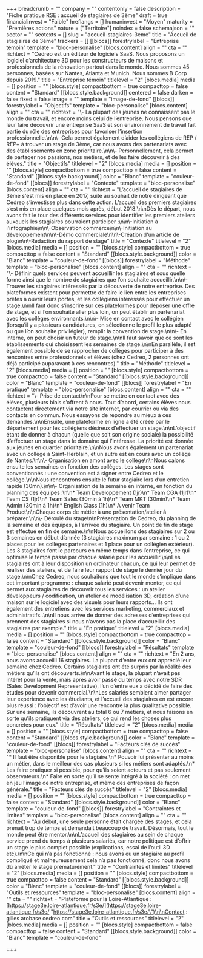 +++
breadcrumb = ""
company = ""
contentonly = false
description = "Fiche pratique RSE : accueil de stagiaires de 3ème"
draft = true
financialinvest = "Faible"
hreflangs = []
humaninvest = "Moyen"
maturity = "Premières actions"
nature = ["Territoire"]
noindex = false
schemajson = ""
sector = ""
seotexts = []
slug = "accueil-stagiaires-3eme"
title = "Accueil de stagiaires de 3ème"
trackers = []
[[blocs]]
forestrylabel = "Entreprise témoin"
template = "bloc-personalise"
[blocs.content]
align = ""
cta = ""
richtext = "Cedreo est un éditeur de logiciels SaaS. Nous proposons un logiciel d’architecture 3D pour les constructeurs de maisons et professionnels de la rénovation partout dans le monde. Nous sommes 45 personnes, basées sur Nantes, Atlanta et Munich. Nous sommes B Corp depuis 2019."
title = "Entreprise témoin"
titlelevel = "2"
[blocs.media]
media = []
position = ""
[blocs.style]
compactbottom = true
compacttop = false
content = "Standard"
[[blocs.style.background]]
centered = false
darken = false
fixed = false
image = ""
template = "image-de-fond"
[[blocs]]
forestrylabel = "Objectifs"
template = "bloc-personalise"
[blocs.content]
align = ""
cta = ""
richtext = "\\- La plupart des jeunes ne connaissent pas le monde du travail, et encore moins celui de l’entreprise. Nous pensons que leur faire découvrir une entreprise SaaS et son environnement de travail fait partie du rôle des entreprises pour favoriser l’insertion professionnelle.\n\n\\- Cela permet également d’aider les collégiens de REP / REP+ à trouver un stage de 3ème, car nous avons des partenariats avec des établissements en zone prioritaire.\n\n\\- Personnellement, cela permet de partager nos passions, nos métiers, et de les faire découvrir à des élèves."
title = "Objectifs"
titlelevel = "2"
[blocs.media]
media = []
position = ""
[blocs.style]
compactbottom = true
compacttop = false
content = "Standard"
[[blocs.style.background]]
color = "Blanc"
template = "couleur-de-fond"
[[blocs]]
forestrylabel = "Contexte"
template = "bloc-personalise"
[blocs.content]
align = ""
cta = ""
richtext = "L’accueil de stagiaires de 3ème s'est mis en place en 2017, suite au souhait de notre dirigeant que Cedreo s’investisse plus dans cette action. L’accueil des premiers stagiaires s’est mis en place quelques mois après, début 2018.\n\nDès le départ, nous avons fait le tour des différents services pour identifier les premiers ateliers auxquels les stagiaires pourraient participer :\n\n\\-Initiation à l'infographie\n\n\\-Observation commerce\n\n\\-Initiation au développement\n\n\\-Démo commerciale\n\n\\-Création d'un article de blog\n\n\\-Rédaction du rapport de stage"
title = "Contexte"
titlelevel = "2"
[blocs.media]
media = []
position = ""
[blocs.style]
compactbottom = true
compacttop = false
content = "Standard"
[[blocs.style.background]]
color = "Blanc"
template = "couleur-de-fond"
[[blocs]]
forestrylabel = "Méthode"
template = "bloc-personalise"
[blocs.content]
align = ""
cta = ""
richtext = "\\- Définir quels services peuvent accueillir les stagiaires et sous quelle forme ainsi que le nombre de stagiaires que l’on souhaite accueillir.\n\n\\- Trouver les stagiaires intéressés par la découverte de notre entreprise. Des plateformes existent pour permettre de faire le lien entre les entreprises prêtes à ouvrir leurs portes, et les collégiens intéressés pour effectuer un stage.\n\nIl faut donc s’inscrire sur ces plateformes pour déposer une offre de stage, et si l’on souhaite aller plus loin, on peut établir un partenariat avec les collèges environnants.\n\n\\- Mise en contact avec le collégien (lorsqu’il y a plusieurs candidatures, on sélectionne le profil le plus adapté ou que l’on souhaite privilégier), remplir la convention de stage.\n\n\\- En interne, on peut choisir un tuteur de stage.\n\nIl faut savoir que ce sont les établissements qui choisissent les semaines de stage.\n\nEn parallèle, il est également possible de se rapprocher de collèges pour participer à des rencontres entre professionnels et élèves (chez Cedreo, 2 personnes ont déjà participé auparavant à ces rencontres)."
title = "Méthode"
titlelevel = "2"
[blocs.media]
media = []
position = ""
[blocs.style]
compactbottom = true
compacttop = false
content = "Standard"
[[blocs.style.background]]
color = "Blanc"
template = "couleur-de-fond"
[[blocs]]
forestrylabel = "En pratique"
template = "bloc-personalise"
[blocs.content]
align = ""
cta = ""
richtext = "\\- Prise de contact\n\nPour se mettre en contact avec des élèves, plusieurs biais s’offrent à nous. Tout d’abord, certains élèves nous contactent directement via notre site internet, par courrier ou via des contacts en commun. Nous essayons de répondre au mieux à ces demandes.\n\nEnsuite, une plateforme en ligne a été créée par le département pour les collégiens désireux d’effectuer un stage.\n\nL’objectif étant de donner à chacun (quelle que soit son origine sociale) la possibilité d’effectuer un stage dans le domaine qui l’intéresse. La priorité est donnée aux jeunes en quartier prioritaire.\n\nNous avons également un partenariat avec un collège à Saint-Herblain, et un autre est en cours avec un collège de Nantes.\n\n\\- Organisation en amont avec le collège\n\nNous calons ensuite les semaines en fonction des collèges. Les stages sont conventionnés : une convention est à signer entre Cedreo et le collège.\n\nNous rencontrons ensuite le futur stagiaire lors d’un entretien rapide (30mn).\n\n\\- Organisation de la semaine en interne, en fonction du planning des équipes :\n\n* Team Developpement (1jr)\n* Team CGA (1jr)\n* Team CS (1jr)\n* Team Sales (30min à 1h)\n* Team MKT (30min)\n* Team Admin (30min à 1h)\n* English Class (1h)\n* A venir Team Product\n\nChaque corps de métier à une présentation/atelier à préparer.\n\n\\- Déroulé du stage\n\nPrésentation de Cedreo, du planning de la semaine et des équipes, à l'arrivée du stagiaire. Un point de fin de stage est effectué en fin de semaine.\n\nNous accueillons des stagiaires sur 2 ou 3 semaines en début d’année (3 stagiaires maximum par semaine : 1 ou 2 places pour les collèges partenaires et 1 place pour un collégien extérieur). Les 3 stagiaires font le parcours en même temps dans l’entreprise, ce qui optimise le temps passé par chaque salarié pour les accueillir.\n\nLes stagiaires ont à leur disposition un ordinateur chacun, ce qui leur permet de réaliser des ateliers, et de faire leur rapport de stage le dernier jour du stage.\n\nChez Cedreo, nous souhaitons que tout le monde s’implique dans cet important programme : chaque salarié peut devenir mentor, ce qui permet aux stagiaires de découvrir tous les services : un atelier développeurs / codification, un atelier de modélisation 3D, création d’une maison sur le logiciel avec des visuels pour leurs rapports… Ils ont également des entretiens avec les services marketing, commerciaux et administratifs..\n\nIl nous arrive de donner des adresses d’entreprises qui prennent des stagiaires si nous n’avons pas la place d’accueillir des stagiaires par exemple."
title = "En pratique"
titlelevel = "2"
[blocs.media]
media = []
position = ""
[blocs.style]
compactbottom = true
compacttop = false
content = "Standard"
[[blocs.style.background]]
color = "Blanc"
template = "couleur-de-fond"
[[blocs]]
forestrylabel = "Résultats"
template = "bloc-personalise"
[blocs.content]
align = ""
cta = ""
richtext = "En 2 ans, nous avons accueilli 16 stagiaires. La plupart d’entre eux ont apprécié leur semaine chez Cedreo. Certains stagiaires ont été surpris par la réalité des métiers qu’ils ont découverts.\n\nAvant le stage, la plupart n’avait pas intérêt pour la vente, mais après avoir passé du temps avec notre SDR (Sales Development Representative), l’un d’entre eux a décidé de faire des études pour devenir commercial.\n\nLes salariés semblent aimer partager leur expérience avec les étudiants, et l’accueil des stagiaires en est encore plus réussi : l’objectif est d’avoir une rencontre la plus qualitative possible. Sur une semaine, ils découvrent au total 6 ou 7 métiers, et nous faisons en sorte qu’ils pratiquent via des ateliers, ce qui rend les choses plus concrètes pour eux."
title = "Résultats"
titlelevel = "2"
[blocs.media]
media = []
position = ""
[blocs.style]
compactbottom = true
compacttop = false
content = "Standard"
[[blocs.style.background]]
color = "Blanc"
template = "couleur-de-fond"
[[blocs]]
forestrylabel = "Facteurs clés de succès"
template = "bloc-personalise"
[blocs.content]
align = ""
cta = ""
richtext = "* Il faut être disponible pour le stagiaire.\n* Pouvoir lui présenter au moins un métier, dans le meilleur des cas plusieurs si les métiers sont adaptés.\n* Les faire pratiquer si possible, pour qu’ils soient acteurs et pas seulement observateurs.\n* Faire en sorte qu’il se sente intégré à la société : on met en jeu l’image de notre entreprise, et même des entreprises de façon générale."
title = "Facteurs clés de succès"
titlelevel = "2"
[blocs.media]
media = []
position = ""
[blocs.style]
compactbottom = true
compacttop = false
content = "Standard"
[[blocs.style.background]]
color = "Blanc"
template = "couleur-de-fond"
[[blocs]]
forestrylabel = "Contraintes et limites"
template = "bloc-personalise"
[blocs.content]
align = ""
cta = ""
richtext = "Au début, une seule personne était chargée des stages, et cela prenait trop de temps et demandait beaucoup de travail. Désormais, tout le monde peut être mentor.\n\nL’accueil des stagiaires au sein de chaque service prend du temps à plusieurs salariés, car notre politique est d’offrir un stage le plus complet possible (explications, essai de l’outil 3D etc).\n\nCe qui n’a pas fonctionné : nous avons eu un stagiaire au profil compliqué et malheureusement cela n’a pas fonctionné, donc nous avons dû arrêter le stage prématurément."
title = "Contraintes et limites"
titlelevel = "2"
[blocs.media]
media = []
position = ""
[blocs.style]
compactbottom = true
compacttop = false
content = "Standard"
[[blocs.style.background]]
color = "Blanc"
template = "couleur-de-fond"
[[blocs]]
forestrylabel = "Outils et ressources"
template = "bloc-personalise"
[blocs.content]
align = ""
cta = ""
richtext = "Plateforme pour la Loire-Atlantique : [https://stage3e.loire-atlantique.fr/s3e/](https://stage3e.loire-atlantique.fr/s3e/ \"https://stage3e.loire-atlantique.fr/s3e/\")\n\nContact : gilles arobase cedreo.com"
title = "Outils et ressources"
titlelevel = "2"
[blocs.media]
media = []
position = ""
[blocs.style]
compactbottom = false
compacttop = false
content = "Standard"
[[blocs.style.background]]
color = "Blanc"
template = "couleur-de-fond"

+++
